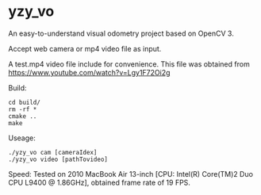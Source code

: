 # yzy_vo
An easy-to-understand visual odometry project based on OpenCV 3.

Accept web camera or mp4 video file as input.

A test.mp4 video file include for convenience. This file was obtained from https://www.youtube.com/watch?v=Lgy1F72Oi2g

Build:

    cd build/
    rm -rf *
    cmake ..
    make


Useage:

    ./yzy_vo cam [cameraIdex]
    ./yzy_vo video [pathTovideo]


Speed:
Tested on 2010 MacBook Air 13-inch [CPU: Intel(R) Core(TM)2 Duo CPU     L9400  @ 1.86GHz], obtained frame rate of 19 FPS.
